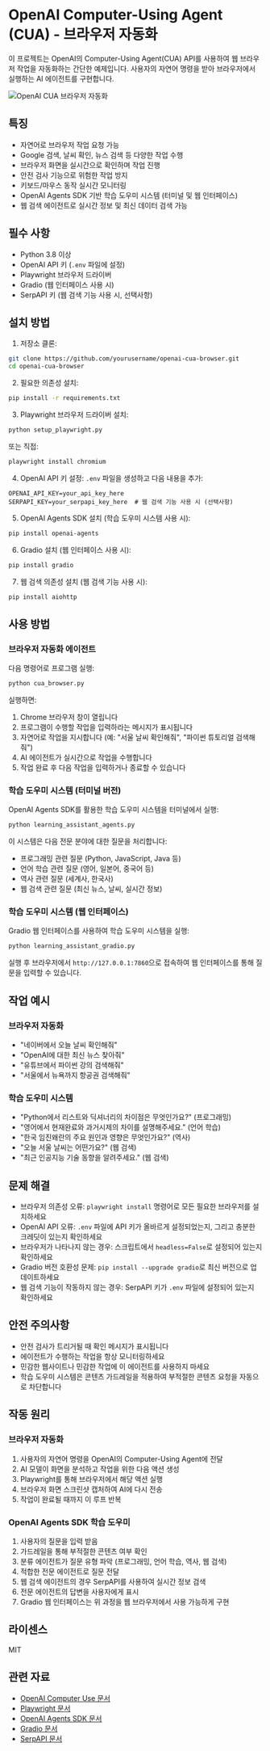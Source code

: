 # OpenAI Computer-Using Agent (CUA) - 브라우저 자동화

이 프로젝트는 OpenAI의 Computer-Using Agent(CUA) API를 사용하여 웹 브라우저 작업을 자동화하는 간단한 예제입니다. 사용자의 자연어 명령을 받아 브라우저에서 실행하는 AI 에이전트를 구현합니다.

![OpenAI CUA 브라우저 자동화](https://raw.githubusercontent.com/openai/openai-assets/master/cua-demo-2.gif)

## 특징

- 자연어로 브라우저 작업 요청 가능
- Google 검색, 날씨 확인, 뉴스 검색 등 다양한 작업 수행
- 브라우저 화면을 실시간으로 확인하며 작업 진행
- 안전 검사 기능으로 위험한 작업 방지
- 키보드/마우스 동작 실시간 모니터링
- OpenAI Agents SDK 기반 학습 도우미 시스템 (터미널 및 웹 인터페이스)
- 웹 검색 에이전트로 실시간 정보 및 최신 데이터 검색 가능

## 필수 사항

- Python 3.8 이상
- OpenAI API 키 (`.env` 파일에 설정)
- Playwright 브라우저 드라이버
- Gradio (웹 인터페이스 사용 시)
- SerpAPI 키 (웹 검색 기능 사용 시, 선택사항)

## 설치 방법

1. 저장소 클론:
```bash
git clone https://github.com/yourusername/openai-cua-browser.git
cd openai-cua-browser
```

2. 필요한 의존성 설치:
```bash
pip install -r requirements.txt
```

3. Playwright 브라우저 드라이버 설치:
```bash
python setup_playwright.py
```
또는 직접:
```bash
playwright install chromium
```

4. OpenAI API 키 설정:
`.env` 파일을 생성하고 다음 내용을 추가:
```
OPENAI_API_KEY=your_api_key_here
SERPAPI_KEY=your_serpapi_key_here  # 웹 검색 기능 사용 시 (선택사항)
```

5. OpenAI Agents SDK 설치 (학습 도우미 시스템 사용 시):
```bash
pip install openai-agents
```

6. Gradio 설치 (웹 인터페이스 사용 시):
```bash
pip install gradio
```

7. 웹 검색 의존성 설치 (웹 검색 기능 사용 시):
```bash
pip install aiohttp
```

## 사용 방법

### 브라우저 자동화 에이전트
다음 명령어로 프로그램 실행:
```bash
python cua_browser.py
```

실행하면:
1. Chrome 브라우저 창이 열립니다
2. 프로그램이 수행할 작업을 입력하라는 메시지가 표시됩니다
3. 자연어로 작업을 지시합니다 (예: "서울 날씨 확인해줘", "파이썬 튜토리얼 검색해줘")
4. AI 에이전트가 실시간으로 작업을 수행합니다
5. 작업 완료 후 다음 작업을 입력하거나 종료할 수 있습니다

### 학습 도우미 시스템 (터미널 버전)
OpenAI Agents SDK를 활용한 학습 도우미 시스템을 터미널에서 실행:
```bash
python learning_assistant_agents.py
```

이 시스템은 다음 전문 분야에 대한 질문을 처리합니다:
- 프로그래밍 관련 질문 (Python, JavaScript, Java 등)
- 언어 학습 관련 질문 (영어, 일본어, 중국어 등)
- 역사 관련 질문 (세계사, 한국사)
- 웹 검색 관련 질문 (최신 뉴스, 날씨, 실시간 정보)

### 학습 도우미 시스템 (웹 인터페이스)
Gradio 웹 인터페이스를 사용하여 학습 도우미 시스템을 실행:
```bash
python learning_assistant_gradio.py
```

실행 후 브라우저에서 `http://127.0.0.1:7860`으로 접속하여 웹 인터페이스를 통해 질문을 입력할 수 있습니다.

## 작업 예시

### 브라우저 자동화
- "네이버에서 오늘 날씨 확인해줘"
- "OpenAI에 대한 최신 뉴스 찾아줘"
- "유튜브에서 파이썬 강의 검색해줘"
- "서울에서 뉴욕까지 항공권 검색해줘"

### 학습 도우미 시스템
- "Python에서 리스트와 딕셔너리의 차이점은 무엇인가요?" (프로그래밍)
- "영어에서 현재완료와 과거시제의 차이를 설명해주세요." (언어 학습)
- "한국 임진왜란의 주요 원인과 영향은 무엇인가요?" (역사)
- "오늘 서울 날씨는 어떤가요?" (웹 검색)
- "최근 인공지능 기술 동향을 알려주세요." (웹 검색)

## 문제 해결

- 브라우저 의존성 오류: `playwright install` 명령어로 모든 필요한 브라우저를 설치하세요
- OpenAI API 오류: `.env` 파일에 API 키가 올바르게 설정되었는지, 그리고 충분한 크레딧이 있는지 확인하세요
- 브라우저가 나타나지 않는 경우: 스크립트에서 `headless=False`로 설정되어 있는지 확인하세요
- Gradio 버전 호환성 문제: `pip install --upgrade gradio`로 최신 버전으로 업데이트하세요
- 웹 검색 기능이 작동하지 않는 경우: SerpAPI 키가 `.env` 파일에 설정되어 있는지 확인하세요

## 안전 주의사항

- 안전 검사가 트리거될 때 확인 메시지가 표시됩니다
- 에이전트가 수행하는 작업을 항상 모니터링하세요
- 민감한 웹사이트나 민감한 작업에 이 에이전트를 사용하지 마세요
- 학습 도우미 시스템은 콘텐츠 가드레일을 적용하여 부적절한 콘텐츠 요청을 자동으로 차단합니다

## 작동 원리

### 브라우저 자동화
1. 사용자의 자연어 명령을 OpenAI의 Computer-Using Agent에 전달
2. AI 모델이 화면을 분석하고 작업을 위한 다음 액션 생성
3. Playwright를 통해 브라우저에서 해당 액션 실행
4. 브라우저 화면 스크린샷 캡처하여 AI에 다시 전송
5. 작업이 완료될 때까지 이 루프 반복

### OpenAI Agents SDK 학습 도우미
1. 사용자의 질문을 입력 받음
2. 가드레일을 통해 부적절한 콘텐츠 여부 확인
3. 분류 에이전트가 질문 유형 파악 (프로그래밍, 언어 학습, 역사, 웹 검색)
4. 적합한 전문 에이전트로 질문 전달
5. 웹 검색 에이전트의 경우 SerpAPI를 사용하여 실시간 정보 검색
6. 전문 에이전트의 답변을 사용자에게 표시
7. Gradio 웹 인터페이스는 위 과정을 웹 브라우저에서 사용 가능하게 구현

## 라이센스

MIT

## 관련 자료

- [OpenAI Computer Use 문서](https://platform.openai.com/docs/guides/computer-use)
- [Playwright 문서](https://playwright.dev/python/docs/intro)
- [OpenAI Agents SDK 문서](https://openai.github.io/openai-agents-python/)
- [Gradio 문서](https://www.gradio.app/docs/)
- [SerpAPI 문서](https://serpapi.com/docs) 